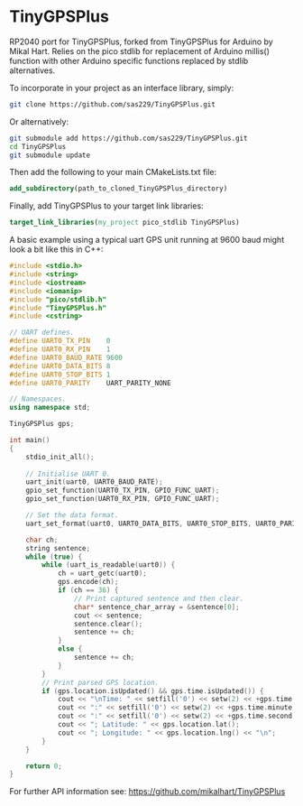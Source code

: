 # TinyGPSPlus
RP2040 port for TinyGPSPlus, forked from TinyGPSPlus for Arduino by Mikal Hart. Relies on the pico stdlib for replacement of Arduino millis() function with other Arduino specific functions replaced by stdlib alternatives. 

To incorporate in your project as an interface library, simply:

```bash
git clone https://github.com/sas229/TinyGPSPlus.git
```

Or alternatively:

```bash
git submodule add https://github.com/sas229/TinyGPSPlus.git
cd TinyGPSPlus
git submodule update
```

Then add the following to your main CMakeLists.txt file:

```cmake
add_subdirectory(path_to_cloned_TinyGPSPlus_directory)
```

Finally, add TinyGPSPlus to your target link libraries:

```cmake
target_link_libraries(my_project pico_stdlib TinyGPSPlus)
```

A basic example using a typical uart GPS unit running at 9600 baud might look a bit like this in C++:

```c++
#include <stdio.h>
#include <string>
#include <iostream>
#include <iomanip>
#include "pico/stdlib.h"
#include "TinyGPSPlus.h"
#include <cstring>

// UART defines.
#define UART0_TX_PIN    0
#define UART0_RX_PIN    1
#define UART0_BAUD_RATE 9600
#define UART0_DATA_BITS 8
#define UART0_STOP_BITS 1
#define UART0_PARITY    UART_PARITY_NONE

// Namespaces.
using namespace std;

TinyGPSPlus gps;

int main()
{
    stdio_init_all();
    
    // Initialise UART 0.
    uart_init(uart0, UART0_BAUD_RATE);
    gpio_set_function(UART0_TX_PIN, GPIO_FUNC_UART);
    gpio_set_function(UART0_RX_PIN, GPIO_FUNC_UART);

    // Set the data format.
    uart_set_format(uart0, UART0_DATA_BITS, UART0_STOP_BITS, UART0_PARITY);

    char ch;
    string sentence;
    while (true) {
        while (uart_is_readable(uart0)) {
            ch = uart_getc(uart0);
            gps.encode(ch);
            if (ch == 36) {
                // Print captured sentence and then clear.
                char* sentence_char_array = &sentence[0];
                cout << sentence;
                sentence.clear();
                sentence += ch;
            }
            else {
                sentence += ch;
            }
        } 
        // Print parsed GPS location.
        if (gps.location.isUpdated() && gps.time.isUpdated()) {
            cout << "\nTime: " << setfill('0') << setw(2) << +gps.time.hour();
            cout << ":" << setfill('0') << setw(2) << +gps.time.minute();
            cout << ":" << setfill('0') << setw(2) << +gps.time.second();
            cout << "; Latitude: " << gps.location.lat();
            cout << "; Longitude: " << gps.location.lng() << "\n";
        }
    }

    return 0;
}
```

For further API information see: https://github.com/mikalhart/TinyGPSPlus